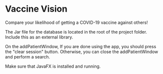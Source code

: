 # Vaccine Vision
Compare your likelihood of getting a COVID-19 vaccine against others!

The Jar file for the database is located in the root of the project folder. Include this as an external library. 

On the addPatientWindow, If you are done using the app, you should press the "clear session" button. Otherwise, you can close the addPatientWindow and perform a search.

Make sure that JavaFX is installed and running.
